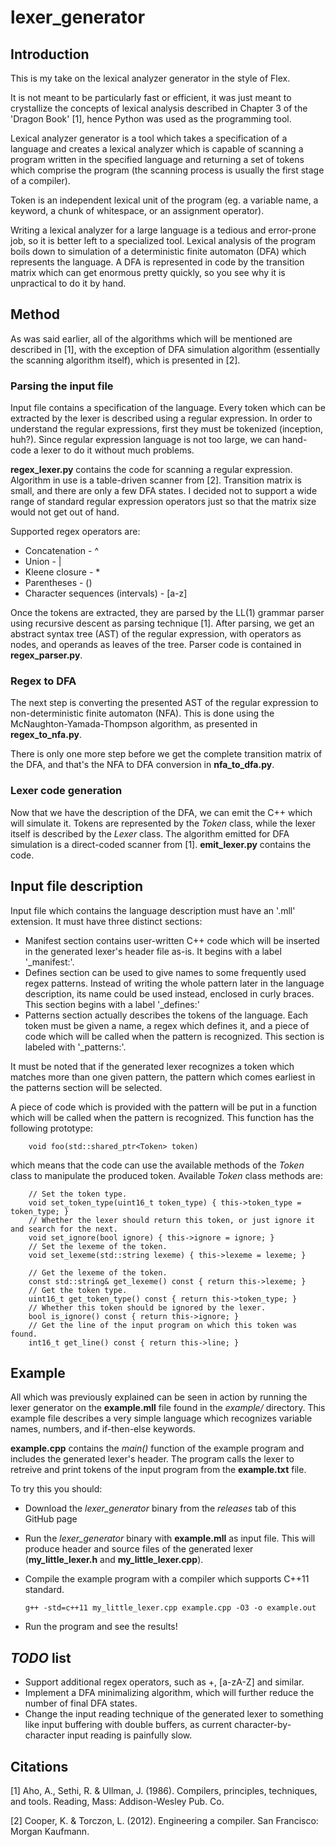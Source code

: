 # lexer_generator

## Introduction
This is my take on the lexical analyzer generator in the style of Flex.

It is not meant to be particularly fast or efficient, it was just meant to crystallize the concepts
of lexical analysis described in Chapter 3 of the 'Dragon Book' [1], hence Python was used as the programming tool.

Lexical analyzer generator is a tool which takes a specification of a language and creates a lexical analyzer which
is capable of scanning a program written in the specified language and returning a set of tokens which comprise the
program (the scanning process is usually the first stage of a compiler).

Token is an independent lexical unit of the program (eg. a variable name, a keyword, a chunk of whitespace,
or an assignment operator).

Writing a lexical analyzer for a large language is a tedious and error-prone job, so it is better left to a specialized tool.
Lexical analysis of the program boils down to simulation of a deterministic finite automaton (DFA) which represents
the language. A DFA is represented in code by the transition matrix which can get enormous pretty quickly, so you see
why it is unpractical to do it by hand.

## Method
As was said earlier, all of the algorithms which will be mentioned are described in [1], with the exception of
DFA simulation algorithm (essentially the scanning algorithm itself), which is presented in [2].

### Parsing the input file
Input file contains a specification of the language. Every token which can be extracted by the lexer is described using
a regular expression. In order to understand the regular expressions, first they must be tokenized (inception, huh?).
Since regular expression language is not too large, we can hand-code a lexer to do it without much problems.

**regex_lexer.py** contains the code for scanning a regular expression. Algorithm in use is a table-driven scanner from [2].
Transition matrix is small, and there are only a few DFA states. I decided not to support a wide range of standard regular
expression operators just so that the matrix size would not get out of hand.

Supported regex operators are:
  * Concatenation - ^
  * Union - |
  * Kleene closure - *
  * Parentheses - ()
  * Character sequences (intervals) - [a-z]
  
Once the tokens are extracted, they are parsed by the LL(1) grammar parser using recursive descent as parsing technique [1].
After parsing, we get an abstract syntax tree (AST) of the regular expression, with operators as nodes, and operands as
leaves of the tree.
Parser code is contained in **regex_parser.py**.

### Regex to DFA
The next step is converting the presented AST of the regular expression to non-deterministic finite automaton (NFA).
This is done using the McNaughton-Yamada-Thompson algorithm, as presented in **regex_to_nfa.py**.

There is only one more step before we get the complete transition matrix of the DFA, and that's the NFA to DFA conversion
in **nfa_to_dfa.py**.

### Lexer code generation
Now that we have the description of the DFA, we can emit the C++ which will simulate it. Tokens are represented by the *Token*
class, while the lexer itself is described by the *Lexer* class. The algorithm emitted for DFA simulation is a direct-coded
scanner from [1]. **emit_lexer.py** contains the code.

## Input file description
Input file which contains the language description must have an '.mll' extension.
It must have three distinct sections:
  * Manifest section contains user-written C++ code which will be inserted in the generated lexer's header file as-is.
  It begins with a label '_manifest:'.
  * Defines section can be used to give names to some frequently used regex patterns. Instead of writing the whole pattern
  later in the language description, its name could be used instead, enclosed in curly braces. This section begins with a
  label '_defines:'
  * Patterns section actually describes the tokens of the language. Each token must be given a name, a regex which defines it,
  and a piece of code which will be called when the pattern is recognized. This section is labeled with '_patterns:'.
  
  It must be noted that if the generated lexer recognizes a token which matches more than one given pattern, the pattern
  which comes earliest in the patterns section will be selected.
  
  A piece of code which is provided with the pattern will be put in a function which will be called when the pattern
  is recognized. This function has the following prototype:
  
        void foo(std::shared_ptr<Token> token)
        
  which means that the code can use the available methods of the *Token* class to manipulate the produced token.
  Available *Token* class methods are:
  
        // Set the token type.
        void set_token_type(uint16_t token_type) { this->token_type = token_type; }
        // Whether the lexer should return this token, or just ignore it and search for the next.
        void set_ignore(bool ignore) { this->ignore = ignore; }
        // Set the lexeme of the token.
        void set_lexeme(std::string lexeme) { this->lexeme = lexeme; }

        // Get the lexeme of the token.
        const std::string& get_lexeme() const { return this->lexeme; }
        // Get the token type.
        uint16_t get_token_type() const { return this->token_type; }
        // Whether this token should be ignored by the lexer.
        bool is_ignore() const { return this->ignore; }
        // Get the line of the input program on which this token was found.
        int16_t get_line() const { return this->line; }

## Example
All which was previously explained can be seen in action by running the lexer generator on the **example.mll** file
found in the *example/* directory. This example file describes a very simple language which recognizes variable names,
numbers, and if-then-else keywords.

**example.cpp** contains the *main()* function of the example program and includes the generated lexer's header. The program
calls the lexer to retreive and print tokens of the input program from the **example.txt** file.

To try this you should:
  * Download the *lexer_generator* binary from the *releases* tab of this GitHub page
  * Run the *lexer_generator* binary with **example.mll** as input file. This will produce header and source files of the
  generated lexer (**my_little_lexer.h** and **my_little_lexer.cpp**).
  * Compile the example program with a compiler which supports C++11 standard.
        
        g++ -std=c++11 my_little_lexer.cpp example.cpp -O3 -o example.out
        
  * Run the program and see the results!

## *TODO* list
* Support additional regex operators, such as +, [a-zA-Z] and similar.
* Implement a DFA minimalizing algorithm, which will further reduce the number of final DFA states.
* Change the input reading technique of the generated lexer to something like input buffering with double buffers,
as current character-by-character input reading is painfully slow.

## Citations
[1] Aho, A., Sethi, R. & Ullman, J. (1986). Compilers, principles, techniques, and tools.
Reading, Mass: Addison-Wesley Pub. Co.

[2] Cooper, K. & Torczon, L. (2012). Engineering a compiler. San Francisco: Morgan Kaufmann.
